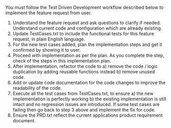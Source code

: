 You must follow the Test Driven Development workflow described below to implement the feature request from user.

1. Understand the feature request and ask questions to clarify if needed. Understand current code and configuration which are already existing.
2. Update TestCases.txt to include the functional tests for this feature request, in plain English language.
3. For the new test cases added, plan the implementation steps and get it confirmed by showing it to user.
4. Proceed with implementation as per the plan. As you complete the step, check of the steps in this implementation plan.
5. After implementation, refactor the code to a) remove the code / logic duplication by adding reusable functions instead b) remove unused code.
6. Add or update code documentation for the code changes to improve the readability of the code.
7. Execute all the test cases from TestCases.txt, to ensure a) the new implementation is perfectly working b) the existing implementation is still intact and no regression issues are introduced. If some test cases are failing then go back to step 3 above and implement the fix for code.
8. Ensure the PRD.txt reflect the current applications product requirement document.



